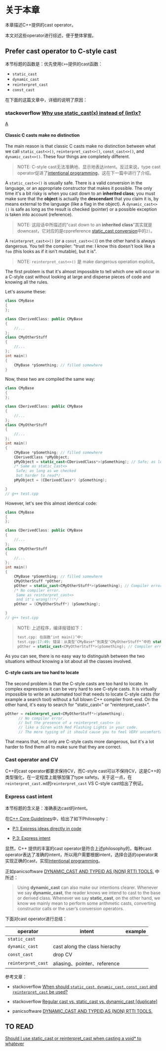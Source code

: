 # 关于本章

本章描述C++提供的cast operator。

本文对这些operator进行综述，便于整体掌握。

## Prefer cast operator to C-style cast

本节标题的函数是：优先使用`C++`提供的cast函数：

- `static_cast`
- `dynamic_cast`
- `reinterpret_cast`
- `const_cast`

在下面的这篇文章中，详细的说明了原因：

### stackoverflow [Why use static_cast(x) instead of (int)x?](https://stackoverflow.com/questions/103512/why-use-static-castintx-instead-of-intx)



[A](https://stackoverflow.com/a/103868)

#### Classic C casts make no distinction 

The main reason is that classic C casts make no distinction between what we call `static_cast<>()`, `reinterpret_cast<>()`, `const_cast<>()`, and `dynamic_cast<>()`. These four things are completely different.

> NOTE: C-style cast无法准确地、显示地表达intent。反过来说，type cast operator促进了[intentional programming](https://en.wikipedia.org/wiki/Intentional_programming)，这在下一篇中进行了介绍。

A `static_cast<>()` is usually safe. There is a valid conversion in the language, or an appropriate constructor that makes it possible. The only time it's a bit risky is when you cast down to an **inherited class**; you must make sure that the **object** is actually the **descendant** that you claim it is, by means external to the language (like a flag in the object). A `dynamic_cast<>()` is safe as long as the result is checked (pointer) or a possible exception is taken into account (reference).

> NOTE: 这段话中所描述的“cast down to an **inherited class**”其实就是downcast，它对应的是cppreference [static_cast conversion](https://en.cppreference.com/w/cpp/language/static_cast)中的`2)`。

A `reinterpret_cast<>()` (or a `const_cast<>()`) on the other hand is always dangerous. You tell the compiler: "trust me: I know this doesn't look like a `foo` (this looks as if it isn't mutable), but it is".

> NOTE: `reinterpret_cast<>()` 是 make dangerous operation explicit。

The first problem is that it's almost impossible to tell which one will occur in a C-style cast without looking at large and disperse pieces of code and knowing all the rules.

Let's assume these:

```cpp
class CMyBase
{
};

class CDerivedClass: public CMyBase
{
	//...
};
class CMyOtherStuff
{
	//...
};
int main()
{
	CMyBase *pSomething; // filled somewhere
}

```

Now, these two are compiled the same way:

```cpp
class CMyBase
{
};

class CDerivedClass: public CMyBase
{
	//...
};
class CMyOtherStuff
{
	//...
};
int main()
{
	CMyBase *pSomething; // filled somewhere
	CDerivedClass *pMyObject;
	pMyObject = static_cast<CDerivedClass*>(pSomething); // Safe; as long as we checked
	/* Same as static_cast<>
	 Safe; as long as we checked
	 but harder to read*/
	pMyObject = (CDerivedClass*) (pSomething);

}
// g++ test.cpp

```



However, let's see this almost identical code:

```cpp
class CMyBase
{
};

class CDerivedClass: public CMyBase
{
	//...
};
class CMyOtherStuff
{
	//...
};
int main()
{
	CMyBase *pSomething; // filled somewhere
	CMyOtherStuff *pOther;
	pOther = static_cast<CMyOtherStuff*>(pSomething); // Compiler error: Can't convert
	/* No compiler error.
	 Same as reinterpret_cast<>
	 and it's wrong!!!*/
	pOther = (CMyOtherStuff*) (pSomething);

}
// g++ test.cpp

```

> NOTE: 上述程序，编译报错如下：
>
> ```c++
> test.cpp: 在函数‘int main()’中:
> test.cpp:17:49: 错误：从类型‘CMyBase*’到类型‘CMyOtherStuff*’中的 static_cast 无效
> pOther = static_cast<CMyOtherStuff*>(pSomething); // Compiler error: Can't convert
> ```
>
> 

As you can see, there is no easy way to distinguish between the two situations without knowing a lot about all the classes involved.

#### C-style casts are too hard to locate

The second problem is that the C-style casts are too hard to locate. In complex expressions it can be very hard to see C-style casts. It is virtually impossible to write an automated tool that needs to locate C-style casts (for example a search tool) without a full blown C++ compiler front-end. On the other hand, it's easy to search for "static_cast<" or "reinterpret_cast<".

```cpp
pOther = reinterpret_cast<CMyOtherStuff*>(pSomething);
      // No compiler error.
      // but the presence of a reinterpret_cast<> is 
      // like a Siren with Red Flashing Lights in your code.
      // The mere typing of it should cause you to feel VERY uncomfortable.
```

That means that, not only are C-style casts more dangerous, but it's a lot harder to find them all to make sure that they are correct.

### Cast operator and CV

C++的cast operator都要求保持CV，而C-style cast可以不保持CV，这是C++的类型强化，在一定程度上能够加强了type safety。关于这一点，在`reinterpret_cast.md`的`reinterpret_cast` VS C-style cast给出了例证。



### Express cast intent

本节标题的含义是：准确表达cast的intent。

在[C++ Core Guidelines](http://isocpp.github.io/CppCoreGuidelines/CppCoreGuidelines)中，给出了如下Philosophy：

- [P.1: Express ideas directly in code](http://isocpp.github.io/CppCoreGuidelines/CppCoreGuidelines#Rp-direct)

- [P.3: Express intent](http://isocpp.github.io/CppCoreGuidelines/CppCoreGuidelines#Rp-what)

显然，C++ 提供的丰富的cast operator是符合上述philosophy的，每种cast operator表达了准确的intent，所以用户需要根据intent，选择合适的operator来实现正确的cast，实现[Intentional programming](https://en.wikipedia.org/wiki/Intentional_programming)。

正如panicsoftware [DYNAMIC_CAST AND TYPEID AS (NON) RTTI TOOLS.](https://blog.panicsoftware.com/dynamic_cast-and-typeid-as-non-rtti-tools/) 中所述：

> Using **dynamic_cast** can also make our intentions clearer. Whenever we say **dynamic_cast**, the reader knows we intend to cast to the base or derived class. Whenever we say **static_cast**, on the other hand, we know we mainly mean to perform some arithmetic casts, converting constructor calls or the user’s conversion operators.

下面对cast operator进行总结：

| operator           | intent                        | example |
| ------------------ | ----------------------------- | ------- |
| `static_cast`      |                               |         |
| `dynamic_cast`     | cast along the class hierachy |         |
| `const_cast`       | drop CV                       |         |
| `reinterpret_cast` | aliasing、pointer、reference  |         |

参考文章：

- stackoverflow [When should `static_cast`, `dynamic_cast`, `const_cast` and `reinterpret_cast` be used?](https://stackoverflow.com/questions/332030/when-should-static-cast-dynamic-cast-const-cast-and-reinterpret-cast-be-used)

- stackoverflow [Regular cast vs. static_cast vs. dynamic_cast [duplicate]](https://stackoverflow.com/questions/28002/regular-cast-vs-static-cast-vs-dynamic-cast)
- panicsoftware [DYNAMIC_CAST AND TYPEID AS (NON) RTTI TOOLS.](https://blog.panicsoftware.com/dynamic_cast-and-typeid-as-non-rtti-tools/)



## TO READ

[Should I use static_cast or reinterpret_cast when casting a void* to whatever](https://stackoverflow.com/questions/310451/should-i-use-static-cast-or-reinterpret-cast-when-casting-a-void-to-whatever)



